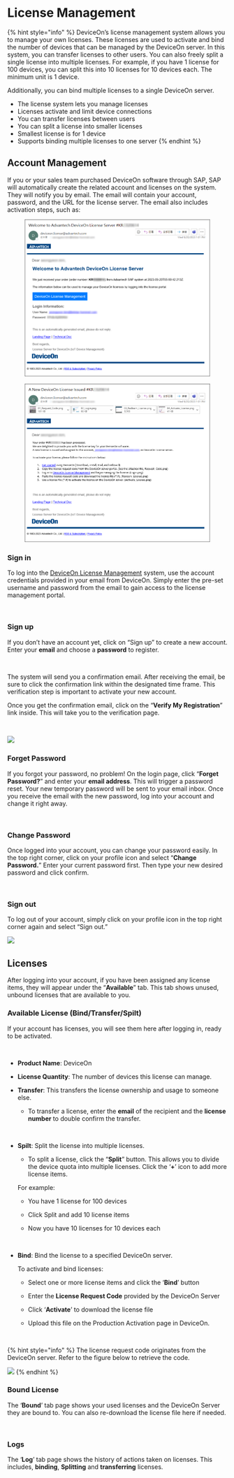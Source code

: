 # License Management

{% hint style="info" %}
DeviceOn’s license management system allows you to manage your own licenses. These licenses are used to activate and bind the number of devices that can be managed by the DeviceOn server. In this system, you can transfer licenses to other users. You can also freely split a single license into multiple licenses. For example, if you have 1 license for 100 devices, you can split this into 10 licenses for 10 devices each. The minimum unit is 1 device.



Additionally, you can bind multiple licenses to a single DeviceOn server.

* The license system lets you manage licenses
* Licenses activate and limit device connections
* You can transfer licenses between users
* You can split a license into smaller licenses
* Smallest license is for 1 device
* Supports binding multiple licenses to one server
{% endhint %}

## Account Management <a href="#account-management" id="account-management"></a>

If you or your sales team purchased DeviceOn software through SAP, SAP will automatically create the related account and licenses on the system. They will notify you by email. The email will contain your account, password, and the URL for the license server. The email also includes activation steps, such as:

<figure><img src="../.gitbook/assets/image (127).png" alt=""><figcaption></figcaption></figure>

<figure><img src="../.gitbook/assets/image (128).png" alt=""><figcaption></figcaption></figure>

### Sign in

To log into the [DeviceOn License Management](https://license.deviceon.advantech.com/sap/) system, use the account credentials provided in your email from DeviceOn. Simply enter the pre-set username and password from the email to gain access to the license management portal.&#x20;

<figure><img src="https://hackmd.io/_uploads/r1aN1nq16.png" alt=""><figcaption></figcaption></figure>

### Sign up

If you don’t have an account yet, click on “Sign up” to create a new account. Enter your **email** and choose a **password** to register.&#x20;

<figure><img src="https://hackmd.io/_uploads/S1ZfD2516.png" alt=""><figcaption></figcaption></figure>

The system will send you a confirmation email. After receiving the email, be sure to click the confirmation link within the designated time frame. This verification step is important to activate your new account.

Once you get the confirmation email, click on the “**Verify My Registration**” link inside. This will take you to the verification page.&#x20;

<figure><img src="https://hackmd.io/_uploads/H1bg_n9ka.png" alt=""><figcaption></figcaption></figure>

![](https://hackmd.io/\_uploads/B1kmO3c1p.png)

### Forget Password

If you forgot your password, no problem! On the login page, click “**Forget Password?**” and enter your **email address**. This will trigger a password reset. Your new temporary password will be sent to your email inbox. Once you receive the email with the new password, log into your account and change it right away.&#x20;

<figure><img src="https://hackmd.io/_uploads/r1BBF2qk6.png" alt=""><figcaption></figcaption></figure>

### Change Password

Once logged into your account, you can change your password easily. In the top right corner, click on your profile icon and select “**Change Password.**” Enter your current password first. Then type your new desired password and click confirm.&#x20;

<figure><img src="https://hackmd.io/_uploads/BkH_j2qJp.png" alt=""><figcaption></figcaption></figure>

### Sign out

To log out of your account, simply click on your profile icon in the top right corner again and select “Sign out.”

![](https://hackmd.io/\_uploads/ByWcnh5kT.png)

## Licenses

After logging into your account, if you have been assigned any license items, they will appear under the “**Available**” tab. This tab shows unused, unbound licenses that are available to you.

### Available License (Bind/Transfer/Spilt)

If your account has licenses, you will see them here after logging in, ready to be activated.&#x20;

<figure><img src="https://hackmd.io/_uploads/r1d0RncyT.png" alt=""><figcaption></figcaption></figure>

* **Product Name**: DeviceOn
* **License Quantity**: The number of devices this license can manage.
* **Transfer**: This transfers the license ownership and usage to someone else.
  *   To transfer a license, enter the **email** of the recipient and the **license number** to double confirm the transfer.&#x20;

      <figure><img src="https://hackmd.io/_uploads/B1Pybp516.png" alt=""><figcaption></figcaption></figure>
*   **Spilt**: Split the license into multiple licenses.

    * To split a license, click the “**Split**” button. This allows you to divide the device quota into multiple licenses. Click the ‘**+**’ icon to add more license items.

    For example:

    * You have 1 license for 100 devices
    * Click Split and add 10 license items
    *   Now you have 10 licenses for 10 devices each&#x20;

        <figure><img src="https://hackmd.io/_uploads/r1qR-Tq1p.png" alt=""><figcaption></figcaption></figure>
*   **Bind**: Bind the license to a specified DeviceOn server.

    To activate and bind licenses:

    * Select one or more license items and click the ‘**Bind**’ button
    * Enter the **License Request Code** provided by the DeviceOn Server
    * Click ‘**Activate**’ to download the license file
    *   Upload this file on the Production Activation page in DeviceOn.&#x20;

        <figure><img src="https://hackmd.io/_uploads/Sy9GS65ya.png" alt=""><figcaption></figcaption></figure>

{% hint style="info" %}
The license request code originates from the DeviceOn server. Refer to the figure below to retrieve the code.

![](<../.gitbook/assets/01\_Request\_Code (1).png>)
{% endhint %}

### Bound License

The ‘**Bound**’ tab page shows your used licenses and the DeviceOn Server they are bound to. You can also re-download the license file here if needed.&#x20;

<figure><img src="https://hackmd.io/_uploads/BJy9DTc1T.png" alt=""><figcaption></figcaption></figure>

### Logs

The ‘**Log**’ tab page shows the history of actions taken on licenses. This includes, **binding**, **Splitting** and **transferring** licenses.&#x20;

<figure><img src="https://hackmd.io/_uploads/SyzDu6qJp.png" alt=""><figcaption></figcaption></figure>
